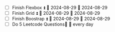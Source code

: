 - [ ] Finish Flexbox ⏫ 🛫 2024-08-29 📅 2024-08-29
- [ ] Finish Grid ⏫ 🛫 2024-08-29 📅 2024-08-29
- [ ] Finish Boostrap ⏫ 🛫 2024-08-29 📅 2024-08-29
- [ ] Do 5 Leetcode Questions🛫  🔁 every day 